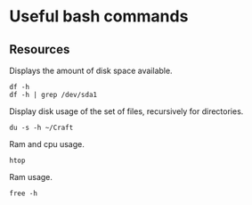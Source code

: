 # Useful bash commands

## Resources

Displays the amount of disk space available.
```shell
df -h
df -h | grep /dev/sda1
```

Display disk usage of the set of files, recursively for directories.
```shell
du -s -h ~/Craft
```

Ram and cpu usage.
```shell
htop
```

Ram usage.
```shell
free -h
```
